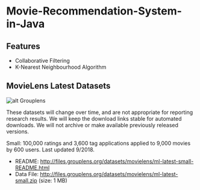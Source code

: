 # Movie-Recommendation-System-in-Java
## Features
* Collaborative Filtering
* K-Nearest Neighbourhood Algorithm

## MovieLens Latest Datasets

![alt Grouplens](https://grouplens.org/assets/img/logo-161.png)


These datasets will change over time, and are not appropriate for reporting research results. We will keep the download links stable for automated downloads. We will not archive or make available previously released versions.

Small: 100,000 ratings and 3,600 tag applications applied to 9,000 movies by 600 users. Last updated 9/2018.

* README: http://files.grouplens.org/datasets/movielens/ml-latest-small-README.html
* Data File: http://files.grouplens.org/datasets/movielens/ml-latest-small.zip (size: 1 MB)
